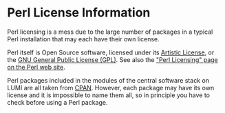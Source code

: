 # Perl License Information

Perl licensing is a mess due to the large number of packages in a typical 
Perl installation that may each have their own license.

Perl itself is Open Source software, licensed under its 
[Artistic License](https://dev.perl.org/licenses/artistic.html), or the 
[GNU General Public License (GPL)](https://dev.perl.org/licenses/gpl1.html).
See also the
["Perl Licensing" page on the Perl web site](https://dev.perl.org/licenses/).

Perl packages included in the modules of the central software stack on LUMI
are all taken from [CPAN](https://www.cpan.org/). However, each package may
have its own license and it is impossible to name them all, so in
principle you have to check before using a Perl package.
